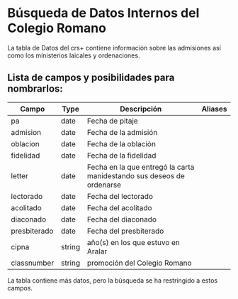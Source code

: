 # Búsqueda de Datos Internos del Colegio Romano

La tabla de Datos del crs+ contiene información sobre las admisiones así como los ministerios laicales y ordenaciones.
## Lista de campos y posibilidades para nombrarlos:

| Campo | Type | Descripción | Aliases |
| ---- | ---- | ---- | ---- |
| pa | date | Fecha de pitaje |  |
| admision | date | Fecha de la admisión |  |
| oblacion | date | Fecha de la oblación |  |
| fidelidad | date | Fecha de la fidelidad |  |
| letter | date | Fecha en la que entregó la carta manidestando sus deseos de ordenarse |  |
| lectorado | date | Fecha del lectorado |  |
| acolitado | date | Fecha del acolitado |  |
| diaconado | date | Fecha del diaconado |  |
| presbiterado | date | Fecha del presbiterado |  |
| cipna | string | año(s) en los que estuvo en Aralar |  |
| classnumber | string | promoción del Colegio Romano |  |


La tabla contiene más datos, pero la búsqueda se ha restringido a estos campos.